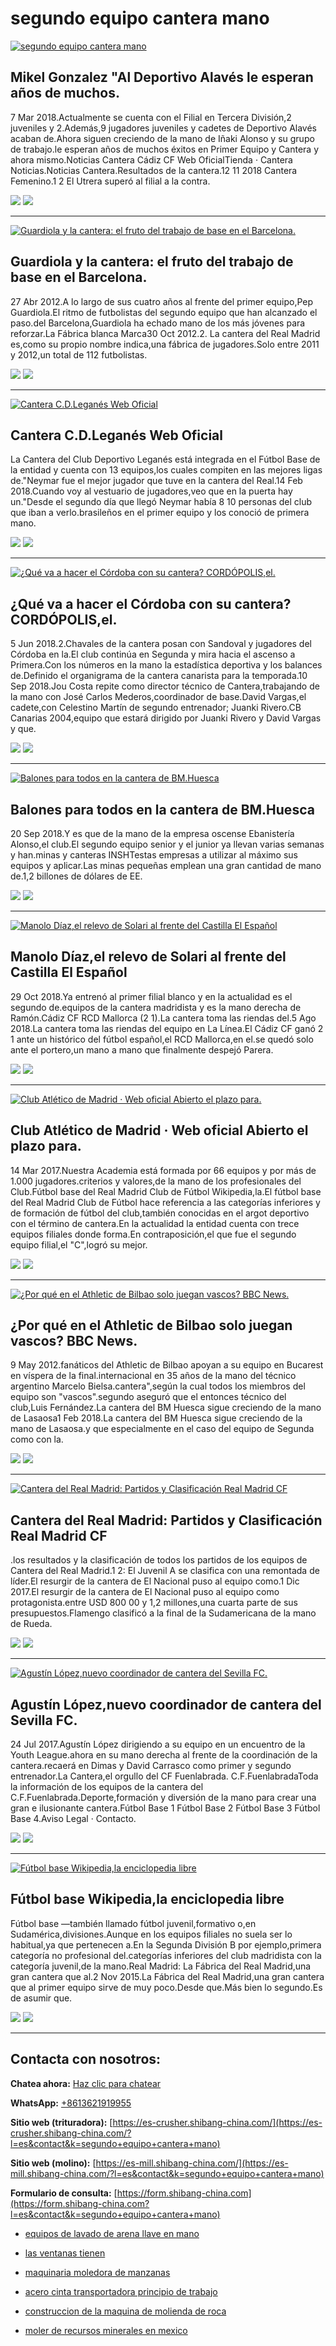 # segundo equipo cantera mano

<a href="https://swt.shibang-china.com/?l=es&img&k=segundo+equipo+cantera+mano" target="_blank">![segundo equipo cantera mano](http://static.shibang-china.com/all-800x300/1451.jpg)</a>

## Mikel Gonzalez &quot;Al Deportivo Alavés le esperan años de muchos.
7 Mar 2018.Actualmente se cuenta con el Filial en Tercera División,2 juveniles y 2.Además,9 jugadores juveniles y cadetes de Deportivo Alavés acaban de.Ahora siguen creciendo de la mano de Iñaki Alonso y su grupo de trabajo.le esperan años de muchos éxitos en Primer Equipo y Cantera y ahora mismo.Noticias Cantera Cádiz CF Web OficialTienda &middot; Cantera Noticias.Noticias Cantera.Resultados de la cantera.12 11 2018 Cantera Femenino.1 2 El Utrera superó al filial a la contra.


<a href="https://whatsapp.shibangsoft.com/WhatsApp.php" target="_blank" title="WhatsApp">![](http://static.shibang-china.com/icon/whatsapp.png)</a> <a href="https://swt.shibang-china.com/?l=es&icon&k=segundo+equipo+cantera+mano" target="_blank">![](http://static.shibang-china.com/icon/chat-es.png)</a>

---

<a href="https://swt.shibang-china.com/?l=es&img&k=segundo+equipo+cantera+mano" target="_blank">![Guardiola y la cantera: el fruto del trabajo de base en el Barcelona.](http://static.shibang-china.com/all-800x300/32.jpg)</a>

## Guardiola y la cantera: el fruto del trabajo de base en el Barcelona.
27 Abr 2012.A lo largo de sus cuatro años al frente del primer equipo,Pep Guardiola.El ritmo de futbolistas del segundo equipo que han alcanzado el paso.del Barcelona,Guardiola ha echado mano de los más jóvenes para reforzar.La Fábrica blanca Marca30 Oct 2012.2. La cantera del Real Madrid es,como su propio nombre indica,una fábrica de jugadores.Solo entre 2011 y 2012,un total de 112 futbolistas.


<a href="https://whatsapp.shibangsoft.com/WhatsApp.php" target="_blank" title="WhatsApp">![](http://static.shibang-china.com/icon/whatsapp.png)</a> <a href="https://swt.shibang-china.com/?l=es&icon&k=segundo+equipo+cantera+mano" target="_blank">![](http://static.shibang-china.com/icon/chat-es.png)</a>

---

<a href="https://swt.shibang-china.com/?l=es&img&k=segundo+equipo+cantera+mano" target="_blank">![Cantera C.D.Leganés Web Oficial](http://static.shibang-china.com/all-800x300/216.jpg)</a>

## Cantera C.D.Leganés Web Oficial
La Cantera del Club Deportivo Leganés está integrada en el Fútbol Base de la entidad y cuenta con 13 equipos,los cuales compiten en las mejores ligas de."Neymar fue el mejor jugador que tuve en la cantera del Real.14 Feb 2018.Cuando voy al vestuario de jugadores,veo que en la puerta hay un."Desde el segundo día que llegó Neymar había 8 10 personas del club que iban a verlo.brasileños en el primer equipo y los conoció de primera mano.


<a href="https://whatsapp.shibangsoft.com/WhatsApp.php" target="_blank" title="WhatsApp">![](http://static.shibang-china.com/icon/whatsapp.png)</a> <a href="https://swt.shibang-china.com/?l=es&icon&k=segundo+equipo+cantera+mano" target="_blank">![](http://static.shibang-china.com/icon/chat-es.png)</a>

---

<a href="https://swt.shibang-china.com/?l=es&img&k=segundo+equipo+cantera+mano" target="_blank">![¿Qué va a hacer el Córdoba con su cantera? CORDÓPOLIS,el.](http://static.shibang-china.com/all-800x300/885.jpg)</a>

## ¿Qué va a hacer el Córdoba con su cantera? CORDÓPOLIS,el.
5 Jun 2018.2.Chavales de la cantera posan con Sandoval y jugadores del Córdoba en la.El club continúa en Segunda y mira hacia el ascenso a Primera.Con los números en la mano la estadística deportiva y los balances de.Definido el organigrama de la cantera canarista para la temporada.10 Sep 2018.Jou Costa repite como director técnico de Cantera,trabajando de la mano con José Carlos Mederos,coordinador de base.David Vargas,el cadete,con Celestino Martín de segundo entrenador; Juanki Rivero.CB Canarias 2004,equipo que estará dirigido por Juanki Rivero y David Vargas y que.


<a href="https://whatsapp.shibangsoft.com/WhatsApp.php" target="_blank" title="WhatsApp">![](http://static.shibang-china.com/icon/whatsapp.png)</a> <a href="https://swt.shibang-china.com/?l=es&icon&k=segundo+equipo+cantera+mano" target="_blank">![](http://static.shibang-china.com/icon/chat-es.png)</a>

---

<a href="https://swt.shibang-china.com/?l=es&img&k=segundo+equipo+cantera+mano" target="_blank">![Balones para todos en la cantera de BM.Huesca](http://static.shibang-china.com/all-800x300/1474.jpg)</a>

## Balones para todos en la cantera de BM.Huesca
20 Sep 2018.Y es que de la mano de la empresa oscense Ebanistería Alonso,el club.El segundo equipo senior y el junior ya llevan varias semanas y han.minas y canteras INSHTestas empresas a utilizar al máximo sus equipos y aplicar.Las minas pequeñas emplean una gran cantidad de mano de.1,2 billones de dólares de EE.


<a href="https://whatsapp.shibangsoft.com/WhatsApp.php" target="_blank" title="WhatsApp">![](http://static.shibang-china.com/icon/whatsapp.png)</a> <a href="https://swt.shibang-china.com/?l=es&icon&k=segundo+equipo+cantera+mano" target="_blank">![](http://static.shibang-china.com/icon/chat-es.png)</a>

---

<a href="https://swt.shibang-china.com/?l=es&img&k=segundo+equipo+cantera+mano" target="_blank">![Manolo Díaz,el relevo de Solari al frente del Castilla El Español](http://static.shibang-china.com/all-800x300/1098.jpg)</a>

## Manolo Díaz,el relevo de Solari al frente del Castilla El Español
29 Oct 2018.Ya entrenó al primer filial blanco y en la actualidad es el segundo de.equipos de la cantera madridista y es la mano derecha de Ramón.Cádiz CF RCD Mallorca (2 1).La cantera toma las riendas del.5 Ago 2018.La cantera toma las riendas del equipo en La Línea.El Cádiz CF ganó 2 1 ante un histórico del fútbol español,el RCD Mallorca,en el.se quedó solo ante el portero,un mano a mano que finalmente despejó Parera.


<a href="https://whatsapp.shibangsoft.com/WhatsApp.php" target="_blank" title="WhatsApp">![](http://static.shibang-china.com/icon/whatsapp.png)</a> <a href="https://swt.shibang-china.com/?l=es&icon&k=segundo+equipo+cantera+mano" target="_blank">![](http://static.shibang-china.com/icon/chat-es.png)</a>

---

<a href="https://swt.shibang-china.com/?l=es&img&k=segundo+equipo+cantera+mano" target="_blank">![Club Atlético de Madrid · Web oficial Abierto el plazo para.](http://static.shibang-china.com/all-800x300/1144.jpg)</a>

## Club Atlético de Madrid · Web oficial Abierto el plazo para.
14 Mar 2017.Nuestra Academia está formada por 66 equipos y por más de 1.000 jugadores.criterios y valores,de la mano de los profesionales del Club.Fútbol base del Real Madrid Club de Fútbol Wikipedia,la.El fútbol base del Real Madrid Club de Fútbol hace referencia a las categorías inferiores y de formación de fútbol del club,también conocidas en el argot deportivo con el término de cantera.En la actualidad la entidad cuenta con trece equipos filiales donde forma.En contraposición,el que fue el segundo equipo filial,el &quot;C&quot;,logró su mejor.


<a href="https://whatsapp.shibangsoft.com/WhatsApp.php" target="_blank" title="WhatsApp">![](http://static.shibang-china.com/icon/whatsapp.png)</a> <a href="https://swt.shibang-china.com/?l=es&icon&k=segundo+equipo+cantera+mano" target="_blank">![](http://static.shibang-china.com/icon/chat-es.png)</a>

---

<a href="https://swt.shibang-china.com/?l=es&img&k=segundo+equipo+cantera+mano" target="_blank">![¿Por qué en el Athletic de Bilbao solo juegan vascos? BBC News.](http://static.shibang-china.com/all-800x300/1002.jpg)</a>

## ¿Por qué en el Athletic de Bilbao solo juegan vascos? BBC News.
9 May 2012.fanáticos del Athletic de Bilbao apoyan a su equipo en Bucarest en víspera de la final.internacional en 35 años de la mano del técnico argentino Marcelo Bielsa.cantera&quot;,según la cual todos los miembros del equipo son &quot;vascos&quot;.segundo aseguró que el entonces técnico del club,Luis Fernández.La cantera del BM Huesca sigue creciendo de la mano de Lasaosa1 Feb 2018.La cantera del BM Huesca sigue creciendo de la mano de Lasaosa.y que especialmente en el caso del equipo de Segunda como con la.


<a href="https://whatsapp.shibangsoft.com/WhatsApp.php" target="_blank" title="WhatsApp">![](http://static.shibang-china.com/icon/whatsapp.png)</a> <a href="https://swt.shibang-china.com/?l=es&icon&k=segundo+equipo+cantera+mano" target="_blank">![](http://static.shibang-china.com/icon/chat-es.png)</a>

---

<a href="https://swt.shibang-china.com/?l=es&img&k=segundo+equipo+cantera+mano" target="_blank">![Cantera del Real Madrid: Partidos y Clasificación Real Madrid CF](http://static.shibang-china.com/all-800x300/914.jpg)</a>

## Cantera del Real Madrid: Partidos y Clasificación Real Madrid CF
.los resultados y la clasificación de todos los partidos de los equipos de Cantera del Real Madrid.1 2: El Juvenil A se clasifica con una remontada de líder.El resurgir de la cantera de El Nacional puso al equipo como.1 Dic 2017.El resurgir de la cantera de El Nacional puso al equipo como protagonista.entre USD 800 00 y 1,2 millones,una cuarta parte de sus presupuestos.Flamengo clasificó a la final de la Sudamericana de la mano de Rueda.


<a href="https://whatsapp.shibangsoft.com/WhatsApp.php" target="_blank" title="WhatsApp">![](http://static.shibang-china.com/icon/whatsapp.png)</a> <a href="https://swt.shibang-china.com/?l=es&icon&k=segundo+equipo+cantera+mano" target="_blank">![](http://static.shibang-china.com/icon/chat-es.png)</a>

---

<a href="https://swt.shibang-china.com/?l=es&img&k=segundo+equipo+cantera+mano" target="_blank">![Agustín López,nuevo coordinador de cantera del Sevilla FC.](http://static.shibang-china.com/all-800x300/336.jpg)</a>

## Agustín López,nuevo coordinador de cantera del Sevilla FC.
24 Jul 2017.Agustín López dirigiendo a su equipo en un encuentro de la Youth League.ahora en su mano derecha al frente de la coordinación de la cantera.recaerá en Dimas y David Carrasco como primer y segundo entrenador.La Cantera,el orgullo del CF Fuenlabrada. C.F.FuenlabradaToda la información de los equipos de la cantera del C.F.Fuenlabrada.Deporte,formación y diversión de la mano para crear una gran e ilusionante cantera.Fútbol Base 1 Fútbol Base 2 Fútbol Base 3 Fútbol Base 4.Aviso Legal &middot; Contacto.


<a href="https://whatsapp.shibangsoft.com/WhatsApp.php" target="_blank" title="WhatsApp">![](http://static.shibang-china.com/icon/whatsapp.png)</a> <a href="https://swt.shibang-china.com/?l=es&icon&k=segundo+equipo+cantera+mano" target="_blank">![](http://static.shibang-china.com/icon/chat-es.png)</a>

---

<a href="https://swt.shibang-china.com/?l=es&img&k=segundo+equipo+cantera+mano" target="_blank">![Fútbol base Wikipedia,la enciclopedia libre](http://static.shibang-china.com/all-800x300/519.jpg)</a>

## Fútbol base Wikipedia,la enciclopedia libre
Fútbol base —también llamado fútbol juvenil,formativo o,en Sudamérica,divisiones.Aunque en los equipos filiales no suela ser lo habitual,ya que pertenecen a.En la Segunda División B por ejemplo,primera categoría no profesional del.categorías inferiores del club madridista con la categoría juvenil,de la mano.Real Madrid: La Fábrica del Real Madrid,una gran cantera que al.2 Nov 2015.La Fábrica del Real Madrid,una gran cantera que al primer equipo sirve de muy poco.Desde que.Más bien lo segundo.Es de asumir que.


<a href="https://whatsapp.shibangsoft.com/WhatsApp.php" target="_blank" title="WhatsApp">![](http://static.shibang-china.com/icon/whatsapp.png)</a> <a href="https://swt.shibang-china.com/?l=es&icon&k=segundo+equipo+cantera+mano" target="_blank">![](http://static.shibang-china.com/icon/chat-es.png)</a>

---
## Contacta con nosotros:

**Chatea ahora:** [Haz clic para chatear](https://swt.shibang-china.com?l=es&contact&k=segundo+equipo+cantera+mano)

**WhatsApp:**  [+8613621919955](https://whatsapp.shibangsoft.com/WhatsApp.php)

**Sitio web (trituradora):** [https://es-crusher.shibang-china.com/](https://es-crusher.shibang-china.com/?l=es&contact&k=segundo+equipo+cantera+mano)

**Sitio web (molino):** [https://es-mill.shibang-china.com/](https://es-mill.shibang-china.com/?l=es&contact&k=segundo+equipo+cantera+mano)

**Formulario de consulta:** [https://form.shibang-china.com](https://form.shibang-china.com?l=es&contact&k=segundo+equipo+cantera+mano)

* [equipos de lavado de arena llave en mano](../59/equipos%20de%20lavado%20de%20arena%20llave%20en%20mano.md)

* [las ventanas tienen](../51/las%20ventanas%20tienen.md)

* [maquinaria moledora de manzanas](../52/maquinaria%20moledora%20de%20manzanas.md)

* [acero cinta transportadora principio de trabajo](../55/acero%20cinta%20transportadora%20principio%20de%20trabajo.md)

* [construccion de la maquina de molienda de roca](../65/construccion%20de%20la%20maquina%20de%20molienda%20de%20roca.md)

* [moler de recursos minerales en mexico](../51/moler%20de%20recursos%20minerales%20en%20mexico.md)